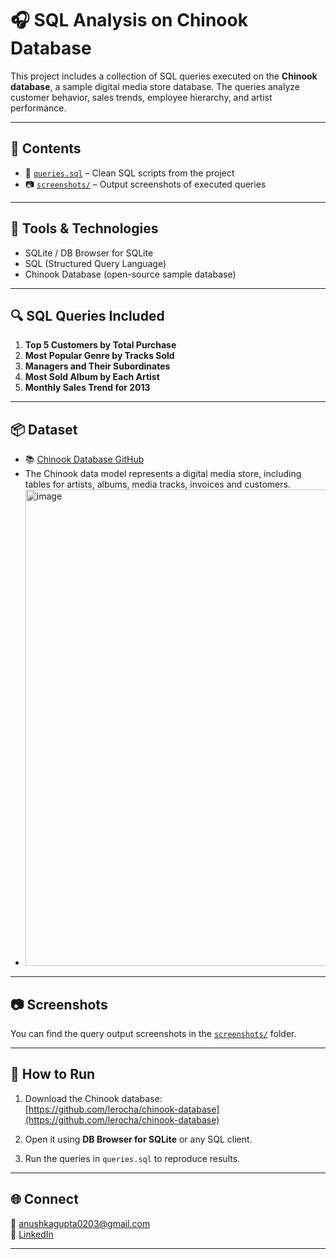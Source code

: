 # 🎧 SQL Analysis on Chinook Database

This project includes a collection of SQL queries executed on the **Chinook database**, a sample digital media store database. The queries analyze customer behavior, sales trends, employee hierarchy, and artist performance.

---

## 📁 Contents

- 📄 [`queries.sql`](./sql/queries.sql) – Clean SQL scripts from the project  
- 📷 [`screenshots/`](./screenshots/) – Output screenshots of executed queries  
  
---

## 🧰 Tools & Technologies

- SQLite / DB Browser for SQLite  
- SQL (Structured Query Language)  
- Chinook Database (open-source sample database)

---

## 🔍 SQL Queries Included

1. **Top 5 Customers by Total Purchase**  
2. **Most Popular Genre by Tracks Sold**  
3. **Managers and Their Subordinates**  
4. **Most Sold Album by Each Artist**  
5. **Monthly Sales Trend for 2013**

---

## 📦 Dataset

- 📚 [Chinook Database GitHub](https://github.com/lerocha/chinook-database)  
- The Chinook data model represents a digital media store, including tables for artists, albums, media tracks, invoices and customers.
- <img width="1112" height="762" alt="image" src="https://github.com/user-attachments/assets/e0fd2511-8e07-4f83-971a-f1567c08d472" />


---

## 📷 Screenshots

You can find the query output screenshots in the [`screenshots/`](./screenshots/) folder.

---

## 📁 How to Run

1. Download the Chinook database:  
   [https://github.com/lerocha/chinook-database](https://github.com/lerocha/chinook-database)

2. Open it using **DB Browser for SQLite** or any SQL client.

3. Run the queries in `queries.sql` to reproduce results.

---

## 🌐 Connect

📧 anushkagupta0203@gmail.com  
🔗 [LinkedIn](https://linkedin.com/in/anushkagupta23)

---
